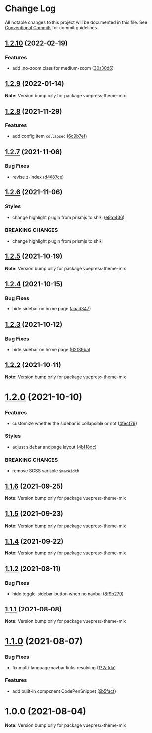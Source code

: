 # Change Log

All notable changes to this project will be documented in this file.
See [Conventional Commits](https://conventionalcommits.org) for commit guidelines.

## [1.2.10](https://github.com/gavinliu6/vuepress-theme-mix/compare/v1.2.9...v1.2.10) (2022-02-19)

### Features

- add .no-zoom class for medium-zoom ([30a30d6](https://github.com/gavinliu6/vuepress-theme-mix/commit/30a30d633324a90542615fcfd9fc0c391c1262d3))

## [1.2.9](https://github.com/gavinliu6/vuepress-theme-mix/compare/v1.2.8...v1.2.9) (2022-01-14)

**Note:** Version bump only for package vuepress-theme-mix

## [1.2.8](https://github.com/gavinliu6/vuepress-theme-mix/compare/v1.2.7...v1.2.8) (2021-11-29)

### Features

- add config item `collapsed` ([6c9b7ef](https://github.com/gavinliu6/vuepress-theme-mix/commit/6c9b7efa28d95f3805a573a59fbb59591e87f1d1))

## [1.2.7](https://github.com/gavinliu6/vuepress-theme-mix/compare/v1.2.6...v1.2.7) (2021-11-06)

### Bug Fixes

- revise z-index ([d4087ce](https://github.com/gavinliu6/vuepress-theme-mix/commit/d4087cef020ed21ea7f0cf7814f1f518bc8d6dac))

## [1.2.6](https://github.com/gavinliu6/vuepress-theme-mix/compare/v1.2.5...v1.2.6) (2021-11-06)

### Styles

- change highlight plugin from prismjs to shiki ([e9a1436](https://github.com/gavinliu6/vuepress-theme-mix/commit/e9a1436586d8019c352a5c1ca003a3c5f6cfdde5))

### BREAKING CHANGES

- change highlight plugin from prismjs to shiki

## [1.2.5](https://github.com/gavinliu6/vuepress-theme-mix/compare/v1.2.4...v1.2.5) (2021-10-19)

**Note:** Version bump only for package vuepress-theme-mix

## [1.2.4](https://github.com/gavinliu6/vuepress-theme-mix/compare/v1.2.3...v1.2.4) (2021-10-15)

### Bug Fixes

- hide sidebar on home page ([aaad347](https://github.com/gavinliu6/vuepress-theme-mix/commit/aaad34726182519883d7da75ad286b04f44f9bdd))

## [1.2.3](https://github.com/gavinliu6/vuepress-theme-mix/compare/v1.2.2...v1.2.3) (2021-10-12)

### Bug Fixes

- hide sidebar on home page ([62f39ba](https://github.com/gavinliu6/vuepress-theme-mix/commit/62f39ba872663e109e3b9436eb2e695110d4b1f0))

## [1.2.2](https://github.com/gavinliu6/vuepress-theme-mix/compare/v1.2.0...v1.2.2) (2021-10-11)

**Note:** Version bump only for package vuepress-theme-mix

# [1.2.0](https://github.com/gavinliu6/vuepress-theme-mix/compare/v1.1.6...v1.2.0) (2021-10-10)

### Features

- customize whether the sidebar is collapsible or not ([4fecf79](https://github.com/gavinliu6/vuepress-theme-mix/commit/4fecf799c5fd68af73b72a4833a2dc4d58d5a0dd))

### Styles

- adjust sidebar and page layout ([4bf18dc](https://github.com/gavinliu6/vuepress-theme-mix/commit/4bf18dcf7bbb83ec401bc163d4ff076bed57416d))

### BREAKING CHANGES

- remove SCSS variable `$maxWidth`

## [1.1.6](https://github.com/gavinliu6/vuepress-theme-mix/compare/v1.1.5...v1.1.6) (2021-09-25)

**Note:** Version bump only for package vuepress-theme-mix

## [1.1.5](https://github.com/gavinliu6/vuepress-theme-mix/compare/v1.1.4...v1.1.5) (2021-09-23)

**Note:** Version bump only for package vuepress-theme-mix

## [1.1.4](https://github.com/gavinliu6/vuepress-theme-mix/compare/v1.1.2...v1.1.4) (2021-09-22)

**Note:** Version bump only for package vuepress-theme-mix

## [1.1.2](https://github.com/gavinliu6/vuepress-theme-mix/compare/v1.1.1...v1.1.2) (2021-08-11)

### Bug Fixes

- hide toggle-sidebar-button when no navbar ([8f9b279](https://github.com/gavinliu6/vuepress-theme-mix/commit/8f9b279d2fd08cc9637c843954694a548a1d3de1))

## [1.1.1](https://github.com/gavinliu6/vuepress-theme-mix/compare/v1.1.0...v1.1.1) (2021-08-08)

**Note:** Version bump only for package vuepress-theme-mix

# [1.1.0](https://github.com/gavinliu6/vuepress-theme-mix/compare/v1.0.0...v1.1.0) (2021-08-07)

### Bug Fixes

- fix multi-language navbar links resolving ([122afda](https://github.com/gavinliu6/vuepress-theme-mix/commit/122afdac23978f359b52b1d01dfa676d334b935e))

### Features

- add built-in component CodePenSnippet ([9b5facf](https://github.com/gavinliu6/vuepress-theme-mix/commit/9b5facf09e5e260c555ee74fdd5cbc6abd63d438))

# 1.0.0 (2021-08-04)

**Note:** Version bump only for package vuepress-theme-mix
